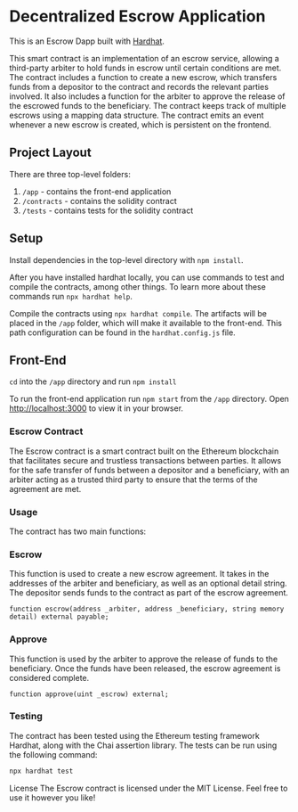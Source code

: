 # Decentralized Escrow Application

This is an Escrow Dapp built with [Hardhat](https://hardhat.org/).

This smart contract is an implementation of an escrow service, allowing a third-party arbiter to hold funds in escrow until certain conditions are met. The contract includes a function to create a new escrow, which transfers funds from a depositor to the contract and records the relevant parties involved. It also includes a function for the arbiter to approve the release of the escrowed funds to the beneficiary. The contract keeps track of multiple escrows using a mapping data structure. The contract emits an event whenever a new escrow is created, which is persistent on the frontend.

## Project Layout

There are three top-level folders:

1. `/app` - contains the front-end application
2. `/contracts` - contains the solidity contract
3. `/tests` - contains tests for the solidity contract

## Setup

Install dependencies in the top-level directory with `npm install`.

After you have installed hardhat locally, you can use commands to test and compile the contracts, among other things. To learn more about these commands run `npx hardhat help`.

Compile the contracts using `npx hardhat compile`. The artifacts will be placed in the `/app` folder, which will make it available to the front-end. This path configuration can be found in the `hardhat.config.js` file.

## Front-End

`cd` into the `/app` directory and run `npm install`

To run the front-end application run `npm start` from the `/app` directory. Open [http://localhost:3000](http://localhost:3000) to view it in your browser.

### Escrow Contract
The Escrow contract is a smart contract built on the Ethereum blockchain that facilitates secure and trustless transactions between parties. It allows for the safe transfer of funds between a depositor and a beneficiary, with an arbiter acting as a trusted third party to ensure that the terms of the agreement are met.

### Usage
The contract has two main functions:

### Escrow
This function is used to create a new escrow agreement. It takes in the addresses of the arbiter and beneficiary, as well as an optional detail string. The depositor sends funds to the contract as part of the escrow agreement.

```code 
function escrow(address _arbiter, address _beneficiary, string memory detail) external payable; 
```

### Approve
This function is used by the arbiter to approve the release of funds to the beneficiary. Once the funds have been released, the escrow agreement is considered complete.

```code 
function approve(uint _escrow) external;
```

### Testing
The contract has been tested using the Ethereum testing framework Hardhat, along with the Chai assertion library. The tests can be run using the following command:

```bash 
npx hardhat test
```

License
The Escrow contract is licensed under the MIT License. Feel free to use it however you like!